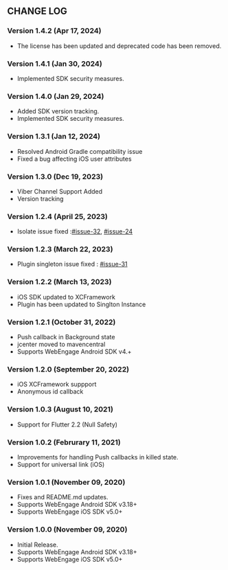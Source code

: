 ## CHANGE LOG

### Version 1.4.2 (Apr 17, 2024)

- The license has been updated and deprecated code has been removed.

### Version 1.4.1 (Jan 30, 2024)

- Implemented SDK security measures.

### Version 1.4.0 (Jan 29, 2024)

- Added SDK version tracking.
- Implemented SDK security measures.

### Version 1.3.1 (Jan 12, 2024)

- Resolved Android Gradle compatibility issue
- Fixed a bug affecting iOS user attributes

### Version 1.3.0 (Dec 19, 2023)

- Viber Channel Support Added
- Version tracking

### Version 1.2.4 (April 25, 2023)

- Isolate issue fixed :[#issue-32](https://github.com/WebEngage/webengage-flutter/issues/32), [#issue-24](https://github.com/WebEngage/webengage-flutter/issues/24)

### Version 1.2.3 (March 22, 2023)

- Plugin singleton issue fixed : [#issue-31](https://github.com/WebEngage/webengage-flutter/issues/31)

### Version 1.2.2 (March 13, 2023)

- iOS SDK updated to XCFramework
- Plugin has been updated to Singlton Instance

### Version 1.2.1 (October 31, 2022)

- Push callback in Background state
- jcenter moved to mavencentral
- Supports WebEngage Android SDK v4.+

### Version 1.2.0 (September 20, 2022)

- iOS XCFramework suppport
- Anonymous id callback

### Version 1.0.3 (August 10, 2021)

- Support for Flutter 2.2 (Null Safety)

### Version 1.0.2 (Februrary 11, 2021)

- Improvements for handling Push callbacks in killed state.
- Support for universal link (iOS)

### Version 1.0.1 (November 09, 2020)

- Fixes and README.md updates.
- Supports WebEngage Android SDK v3.18+
- Supports WebEngage iOS SDK v5.0+

### Version 1.0.0 (November 09, 2020)

- Initial Release.
- Supports WebEngage Android SDK v3.18+
- Supports WebEngage iOS SDK v5.0+
